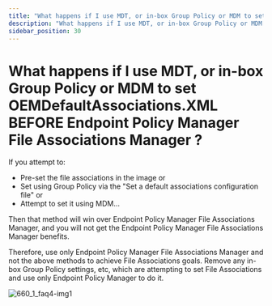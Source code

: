 ```yaml
---
title: "What happens if I use MDT, or in-box Group Policy or MDM to set OEMDefaultAssociations.XML BEFORE Endpoint Policy Manager File Associations Manager ?"
description: "What happens if I use MDT, or in-box Group Policy or MDM to set OEMDefaultAssociations.XML BEFORE Endpoint Policy Manager File Associations Manager ?"
sidebar_position: 30
---
```


# What happens if I use MDT, or in-box Group Policy or MDM to set OEMDefaultAssociations.XML BEFORE Endpoint Policy Manager File Associations Manager ?

If you attempt to:

- Pre-set the file associations in the image or
- Set using Group Policy via the "Set a default associations configuration file" or
- Attempt to set it using MDM…

Then that method will win over Endpoint Policy Manager File Associations Manager, and you will not
get the Endpoint Policy Manager File Associations Manager benefits.

Therefore, use only Endpoint Policy Manager File Associations Manager and not the above methods to
achieve File Associations goals. Remove any in-box Group Policy settings, etc, which are attempting
to set File Associations and use only Endpoint Policy Manager to do it.

![660_1_faq4-img1](/images/endpointpolicymanager/fileassociations/660_1_faq4-img1.webp)
